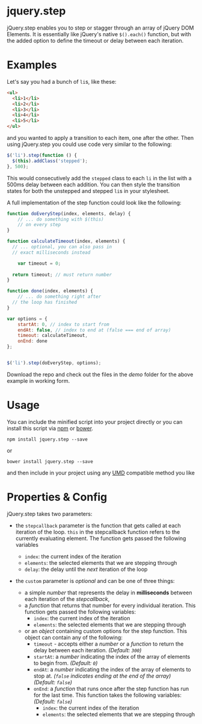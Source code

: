 # jquery.step

jQuery.step enables you to step or stagger through an array of jQuery DOM Elements.
It is essentially like jQuery's native `$().each()` function, but with the added option to define the timeout or delay between
each iteration.
  
# Examples

Let's say you had a bunch of `li`s, like these:

```html
<ul>
  <li>1</li>
  <li>2</li>
  <li>3</li>
  <li>4</li>
  <li>5</li>
</ul>
```

and you wanted to apply a transition to each item, one after the other.
Then using jQuery.step you could use code very similar to the following:

```javascript
$('li').step(function () {
  $(this).addClass('stepped');
}, 500);
```

This would consecutively add the `stepped` class to each `li` in the list with a 500ms delay between each addition.
You can then style the transition states for both the unstepped and stepped `li`s in your stylesheet.

A full implementation of the step function could look like the following:

```javascript
function doEveryStep(index, elements, delay) {
	// ... do something with $(this)
	// on every step
}

function calculateTimeout(index, elements) {
  // ... optional, you can also pass in
  // exact milliseconds instead

	var timeout = 0;
	
  return timeout; // must return number
}

function done(index, elements) {
	// ... do something right after
  // the loop has finished
}

var options = {
	startAt: 0, // index to start from
	endAt: false, // index to end at (false === end of array)
	timeout: calculateTimeout,
	onEnd: done
};


$('li').step(doEveryStep, options);
```

Download the repo and check out the files in the *demo* folder for the above example in working form.

# Usage

You can include the minified script into your project directly or you 
can install this script via [npm](http://npmjs.com) or [bower](http://bower.io).

```
npm install jquery.step --save
```

or

```
bower install jquery.step --save
```

and then include in your project using any [UMD](https://github.com/umdjs/umd) compatible method you like

# Properties & Config

jQuery.step takes two parameters:

- the `stepcallback` parameter is the function that gets called at each iteration of the loop. `this` in the stepcallback function refers to the currently evaluating element. The function gets passed the following variables
    - `index`: the current index of the iteration
    - `elements`: the selected elements that we are stepping through
    - `delay`: the delay until the *next* iteration of the loop

- the `custom` parameter is *optional* and can be one of three things:
    - a simple *number* that represents the delay in **milliseconds** between each iteration of the *stepcallback*,
    - a *function* that returns that number for every individual iteration. This function gets passed the following variables:
        - `index`: the current index of the iteration
        - `elements`: the selected elements that we are stepping through
    - or an *object* containing custom options for the step function. This object can contain any of the following:
        - `timeout` - accepts either a *number* or a *function* to return the delay between each iteration. 
        *(Default:&nbsp;`300`)*
        - `startAt`: a *number* indicating the index of the array of elements to begin from. 
        *(Default:&nbsp;`0`)*
        - `endAt`: a *number* indicating the index of the array of elements to stop at. *(`false`&nbsp;indicates ending at the end of the array)* 
        *(Default:&nbsp;`false`)*
        - `onEnd`: a *function* that runs once after the step function has run for the last time. This function takes the following variables:
        *(Default:&nbsp;`false`)*
            - `index`: the current index of the iteration
            - `elements`: the selected elements that we are stepping through
